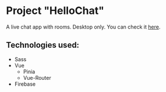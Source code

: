 # Project "HelloChat"

A live chat app with rooms. Desktop only. You can check it [here](https://test-chat-837ce.web.app/).

## Technologies used:

- Sass
- Vue
  - Pinia
  - Vue-Router
- Firebase
